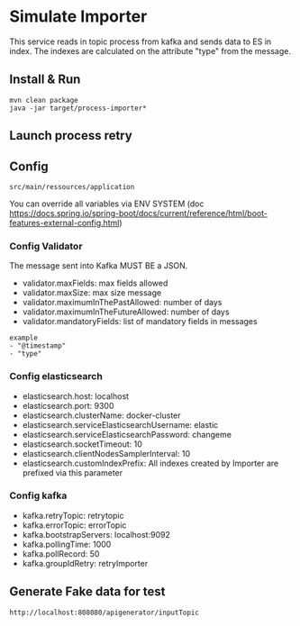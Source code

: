 # Simulate Importer

This service reads in topic process from kafka and sends data to ES in index. The indexes are calculated on the attribute "type" from the message. 

## Install & Run
```
mvn clean package
java -jar target/process-importer*
```

## Launch process retry

## Config
```
src/main/ressources/application
```

You can override all variables via ENV SYSTEM (doc https://docs.spring.io/spring-boot/docs/current/reference/html/boot-features-external-config.html)

### Config Validator

The message sent into Kafka MUST BE a JSON.

* validator.maxFields: max fields allowed
* validator.maxSize: max size message
* validator.maximumInThePastAllowed: number of days
* validator.maximumInTheFutureAllowed: number of days
* validator.mandatoryFields: list of mandatory fields in messages
```
example
- "@timestamp"
- "type"
```

### Config elasticsearch

* elasticsearch.host: localhost
* elasticsearch.port: 9300
* elasticsearch.clusterName: docker-cluster
* elasticsearch.serviceElasticsearchUsername: elastic
* elasticsearch.serviceElasticsearchPassword: changeme
* elasticsearch.socketTimeout: 10
* elasticsearch.clientNodesSamplerInterval: 10
* elasticsearch.customIndexPrefix: All indexes created by Importer are prefixed via this parameter

### Config kafka

* kafka.retryTopic: retrytopic
* kafka.errorTopic: errorTopic
* kafka.bootstrapServers: localhost:9092
* kafka.pollingTime: 1000
* kafka.pollRecord: 50
* kafka.groupIdRetry: retryImporter

## Generate Fake data for test
```
http://localhost:808080/apigenerator/inputTopic
```
